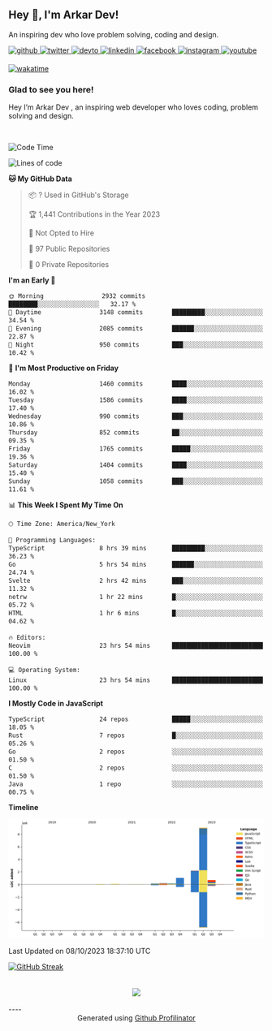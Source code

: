 ## Hey 👋, I'm Arkar Dev!  

An inspiring dev who love problem solving, coding and design.

<a href="https://github.com/Riley1101" target="_blank">
<img src=https://img.shields.io/badge/github-%2324292e.svg?&style=for-the-badge&logo=github&logoColor=white alt=github style="margin-bottom: 5px;" />
</a>
<a href="https://twitter.com/arkardev" target="_blank">
<img src=https://img.shields.io/badge/twitter-%2300acee.svg?&style=for-the-badge&logo=twitter&logoColor=white alt=twitter style="margin-bottom: 5px;" />
</a>
<a href="https://dev.to/riley1101" target="_blank">
<img src=https://img.shields.io/badge/dev.to-%2308090A.svg?&style=for-the-badge&logo=dev.to&logoColor=white alt=devto style="margin-bottom: 5px;" />
</a>
<a href="https://linkedin.com/in/arkar-kaung-myat" target="_blank">
<img src=https://img.shields.io/badge/linkedin-%231E77B5.svg?&style=for-the-badge&logo=linkedin&logoColor=white alt=linkedin style="margin-bottom: 5px;" />
</a>
<a href="https://www.facebook.com/riley.eileen.75" target="_blank">
<img src=https://img.shields.io/badge/facebook-%232E87FB.svg?&style=for-the-badge&logo=facebook&logoColor=white alt=facebook style="margin-bottom: 5px;" />
</a>
<a href="https://instagram.com/rileys1101" target="_blank">
<img src=https://img.shields.io/badge/instagram-%23000000.svg?&style=for-the-badge&logo=instagram&logoColor=white alt=instagram style="margin-bottom: 5px;" />
</a>
<a href="https://www.youtube.com/channel/UC_RfEQCC3gL2AzsFFAABikg" target="_blank">
<img src=https://img.shields.io/badge/youtube-%23EE4831.svg?&style=for-the-badge&logo=youtube&logoColor=white alt=youtube style="margin-bottom: 5px;" />
</a>  
  
[![wakatime](https://wakatime.com/badge/user/cf23b6e3-75f8-4c04-b0e3-273191c8d2ec.svg)](https://wakatime.com/@cf23b6e3-75f8-4c04-b0e3-273191c8d2ec)


### Glad to see you here!  
Hey I’m Arkar Dev , an inspiring web developer who loves coding, problem solving and design.

<br/>

<!--START_SECTION:waka-->
![Code Time](http://img.shields.io/badge/Code%20Time-640%20hrs%204%20mins-blue)

![Lines of code](https://img.shields.io/badge/From%20Hello%20World%20I%27ve%20Written-13.7%20million%20lines%20of%20code-blue)

**🐱 My GitHub Data** 

> 📦 ? Used in GitHub's Storage 
 > 
> 🏆 1,441 Contributions in the Year 2023
 > 
> 🚫 Not Opted to Hire
 > 
> 📜 97 Public Repositories 
 > 
> 🔑 0 Private Repositories 
 > 
**I'm an Early 🐤** 

```text
🌞 Morning                2932 commits        ████████░░░░░░░░░░░░░░░░░   32.17 % 
🌆 Daytime                3148 commits        █████████░░░░░░░░░░░░░░░░   34.54 % 
🌃 Evening                2085 commits        ██████░░░░░░░░░░░░░░░░░░░   22.87 % 
🌙 Night                  950 commits         ███░░░░░░░░░░░░░░░░░░░░░░   10.42 % 
```
📅 **I'm Most Productive on Friday** 

```text
Monday                   1460 commits        ████░░░░░░░░░░░░░░░░░░░░░   16.02 % 
Tuesday                  1586 commits        ████░░░░░░░░░░░░░░░░░░░░░   17.40 % 
Wednesday                990 commits         ███░░░░░░░░░░░░░░░░░░░░░░   10.86 % 
Thursday                 852 commits         ██░░░░░░░░░░░░░░░░░░░░░░░   09.35 % 
Friday                   1765 commits        █████░░░░░░░░░░░░░░░░░░░░   19.36 % 
Saturday                 1404 commits        ████░░░░░░░░░░░░░░░░░░░░░   15.40 % 
Sunday                   1058 commits        ███░░░░░░░░░░░░░░░░░░░░░░   11.61 % 
```


📊 **This Week I Spent My Time On** 

```text
🕑︎ Time Zone: America/New_York

💬 Programming Languages: 
TypeScript               8 hrs 39 mins       █████████░░░░░░░░░░░░░░░░   36.23 % 
Go                       5 hrs 54 mins       ██████░░░░░░░░░░░░░░░░░░░   24.74 % 
Svelte                   2 hrs 42 mins       ███░░░░░░░░░░░░░░░░░░░░░░   11.32 % 
netrw                    1 hr 22 mins        █░░░░░░░░░░░░░░░░░░░░░░░░   05.72 % 
HTML                     1 hr 6 mins         █░░░░░░░░░░░░░░░░░░░░░░░░   04.62 % 

🔥 Editors: 
Neovim                   23 hrs 54 mins      █████████████████████████   100.00 % 

💻 Operating System: 
Linux                    23 hrs 54 mins      █████████████████████████   100.00 % 
```

**I Mostly Code in JavaScript** 

```text
TypeScript               24 repos            █████░░░░░░░░░░░░░░░░░░░░   18.05 % 
Rust                     7 repos             █░░░░░░░░░░░░░░░░░░░░░░░░   05.26 % 
Go                       2 repos             ░░░░░░░░░░░░░░░░░░░░░░░░░   01.50 % 
C                        2 repos             ░░░░░░░░░░░░░░░░░░░░░░░░░   01.50 % 
Java                     1 repo              ░░░░░░░░░░░░░░░░░░░░░░░░░   00.75 % 
```



**Timeline**

![Lines of Code chart](https://raw.githubusercontent.com/Riley1101/Riley1101/main/assets/bar_graph.png)


 Last Updated on 08/10/2023 18:37:10 UTC
<!--END_SECTION:waka-->

[![GitHub Streak](https://streak-stats.demolab.com?user=Riley1101)](https://git.io/streak-stats)
  
<br/>  
<div align="center">
<img src="https://komarev.com/ghpvc/?username=Riley1101&&style=flat-square" align="center" />
</div>  
<br/>  
----
<div align="center">Generated using <a href="https://profilinator.rishav.dev/" target="_blank">Github Profilinator</a></div>

